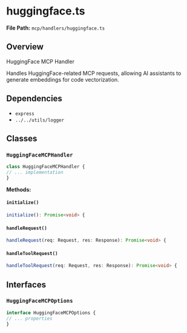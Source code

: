 # huggingface.ts

**File Path:** `mcp/handlers/huggingface.ts`

## Overview

HuggingFace MCP Handler

Handles HuggingFace-related MCP requests, allowing AI assistants
to generate embeddings for code vectorization.

## Dependencies

- `express`
- `../../utils/logger`

## Classes

### `HuggingFaceMCPHandler`

```typescript
class HuggingFaceMCPHandler {
// ... implementation
}
```

**Methods:**

#### `initialize()`

```typescript
initialize(): Promise<void> {
```

#### `handleRequest()`

```typescript
handleRequest(req: Request, res: Response): Promise<void> {
```

#### `handleToolRequest()`

```typescript
handleToolRequest(req: Request, res: Response): Promise<void> {
```

## Interfaces

### `HuggingFaceMCPOptions`

```typescript
interface HuggingFaceMCPOptions {
// ... properties
}
```

